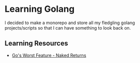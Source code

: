 # Learning Golang

I decided to make a monorepo and store all my fledgling golang projects/scripts so that I can have something to look back on.

## Learning Resources
- [Go's Worst Feature - Naked Returns](https://www.youtube.com/watch?v=ZqKMbY7CbRY&t=7s)
